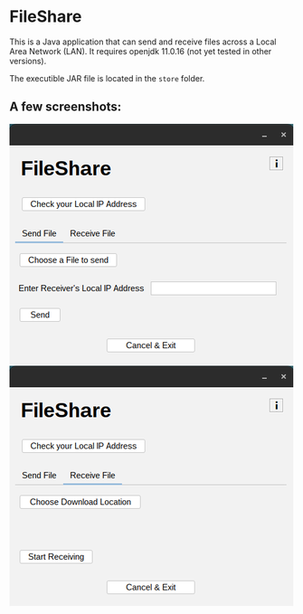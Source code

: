 # FileShare
This is a Java application that can send and receive files across a Local Area Network (LAN). It requires openjdk 11.0.16 (not yet tested in other versions).

The executible JAR file is located in the ```store``` folder.

## A few screenshots:
![Send tab screenshot](https://github.com/AbinashChetia/FileShare/blob/main/sendSS.png)
![Receive tab screenshot](https://github.com/AbinashChetia/FileShare/blob/main/receiveSS.png)
